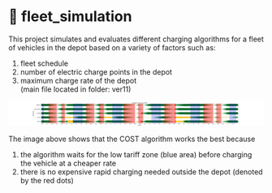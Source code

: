 # :car: fleet_simulation 

This project simulates and evaluates different charging algorithms for a fleet of vehicles in the depot based on a variety of factors such as:<br/>
1) fleet schedule<br/>
2) number of electric charge points in the depot<br/>
3) maximum charge rate of the depot<br/>
(main file located in folder: ver11)<br/>

<img src="/archive/ver8/results_test/shift1_BG_HighMpkwLowSD_car1_charge.png" /><br/>

The image above shows that the COST algorithm works the best because<br/>
1) the algorithm waits for the low tariff zone (blue area) before charging the vehicle at a cheaper rate<br/>
2) there is no expensive rapid charging needed outside the depot (denoted by the red dots)
